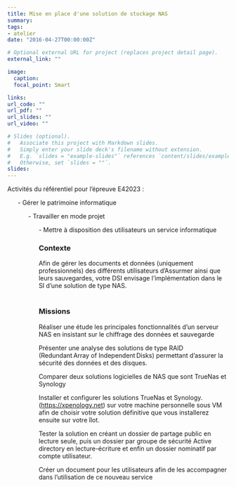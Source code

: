 ```yaml
---
title: Mise en place d'une solution de stockage NAS
summary:
tags:
- atelier
date: "2016-04-27T00:00:00Z"

# Optional external URL for project (replaces project detail page).
external_link: ""

image:
  caption: 
  focal_point: Smart

links:
url_code: ""
url_pdf: ""
url_slides: ""
url_video: ""

# Slides (optional).
#   Associate this project with Markdown slides.
#   Simply enter your slide deck's filename without extension.
#   E.g. `slides = "example-slides"` references `content/slides/example-slides.md`.
#   Otherwise, set `slides = ""`.
slides:
---
```


Activités du référentiel pour l’épreuve E42023 :

<ul>- Gérer le patrimoine informatique 

<ul>- Travailler en mode projet 

<ul>- Mettre à disposition des utilisateurs un service informatique 

<h3>Contexte</h3>
Afin de gérer les documents et données (uniquement professionnels) des différents utilisateurs d’Assurmer ainsi que leurs sauvegardes, votre DSI envisage l’implémentation dans le SI d’une solution de type NAS. 
<br>
<br>
<h3>Missions</h3>

Réaliser une étude les principales fonctionnalités d’un serveur NAS en insistant sur le chiffrage des données et sauvegarde  

Présenter une analyse des solutions de type RAID (Redundant Array of Independent Disks) permettant d’assurer la sécurité des données et des disques. 

Comparer deux solutions logicielles de NAS que sont TrueNas et Synology 

Installer et configurer les solutions TrueNas et Synology. (https://xpenology.net) sur votre machine personnelle sous VM afin de choisir votre solution définitive que vous installerez ensuite sur votre îlot. 

Tester la solution en créant un dossier de partage public en lecture seule, puis un dossier par groupe de sécurité Active directory en lecture-écriture et enfin un dossier nominatif par compte utilisateur. 

Créer un document pour les utilisateurs afin de les accompagner dans l’utilisation de ce nouveau service
